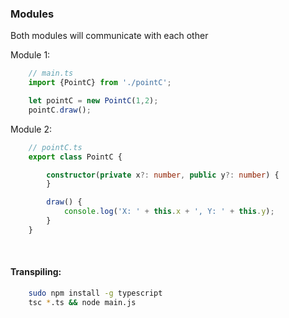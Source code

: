 ### Modules

Both modules will communicate with each other

Module 1: 
```ts
    // main.ts
    import {PointC} from './pointC';

    let pointC = new PointC(1,2);
    pointC.draw();

```
Module 2: 
```ts
    // pointC.ts
    export class PointC {

        constructor(private x?: number, public y?: number) {   
        }

        draw() {
            console.log('X: ' + this.x + ', Y: ' + this.y);
        }
    }
```

<br>

#### Transpiling:
```sh
    sudo npm install -g typescript
    tsc *.ts && node main.js
```
